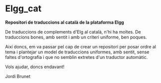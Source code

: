 Elgg_cat
========

<strong>Repositori de traduccions al català de la plataforma Elgg</strong>

De traduccions de complements d'Elg al català, n'hi ha moltes.
De traduccions bones, amb sentit i amb un criteri uniforme, ben poques.

Així doncs, em va passar pel cap de crear un repositori per posar ordre al tema i plantejar un model de traduccions uniformes, amb sentit, sense faltes d'ortografia i que no semblin extretes d'un traductor automàtic.

Vols ajudar, doncs endavant!

Jordi Brunet
